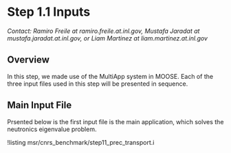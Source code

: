 # Step 1.1 Inputs

*Contact: Ramiro Freile at ramiro.freile.at.inl.gov, Mustafa Jaradat at mustafa.jaradat.at.inl.gov, or Liam Martinez at liam.martinez.at.inl.gov*

## Overview

In this step, we made use of the MultiApp system in MOOSE.
Each of the three input files used in this step will be presented in sequence.

## Main Input File

Prsented below is the first input file is the main application, which solves the neutronics eigenvalue problem.

!listing msr/cnrs_benchmark/step11_prec_transport.i